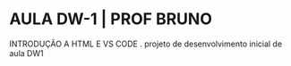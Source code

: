 # AULA DW-1 | PROF BRUNO
INTRODUÇÃO A HTML E VS CODE .</strong>
projeto de desenvolvimento inicial de aula DW1
